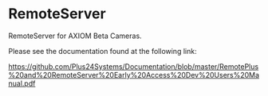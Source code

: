 # RemoteServer
RemoteServer  for AXIOM Beta Cameras.

Please see the documentation found at the following link:

https://github.com/Plus24Systems/Documentation/blob/master/RemotePlus%20and%20RemoteServer%20Early%20Access%20Dev%20Users%20Manual.pdf

